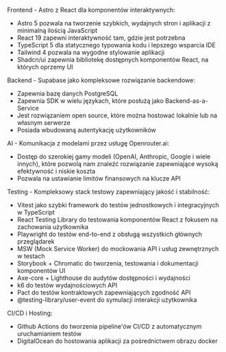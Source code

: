 Frontend - Astro z React dla komponentów interaktywnych:

- Astro 5 pozwala na tworzenie szybkich, wydajnych stron i aplikacji z minimalną ilością JavaScript
- React 19 zapewni interaktywność tam, gdzie jest potrzebna
- TypeScript 5 dla statycznego typowania kodu i lepszego wsparcia IDE
- Tailwind 4 pozwala na wygodne stylowanie aplikacji
- Shadcn/ui zapewnia bibliotekę dostępnych komponentów React, na których oprzemy UI

Backend - Supabase jako kompleksowe rozwiązanie backendowe:

- Zapewnia bazę danych PostgreSQL
- Zapewnia SDK w wielu językach, które posłużą jako Backend-as-a-Service
- Jest rozwiązaniem open source, które można hostować lokalnie lub na własnym serwerze
- Posiada wbudowaną autentykację użytkowników

AI - Komunikacja z modelami przez usługę Openrouter.ai:

- Dostęp do szerokiej gamy modeli (OpenAI, Anthropic, Google i wiele innych), które pozwolą nam znaleźć rozwiązanie zapewniające wysoką efektywność i niskie koszta
- Pozwala na ustawianie limitów finansowych na klucze API

Testing - Kompleksowy stack testowy zapewniający jakość i stabilność:

- Vitest jako szybki framework do testów jednostkowych i integracyjnych w TypeScript
- React Testing Library do testowania komponentów React z fokusem na zachowania użytkownika
- Playwright do testów end-to-end z obsługą wszystkich głównych przeglądarek
- MSW (Mock Service Worker) do mockowania API i usług zewnętrznych w testach
- Storybook + Chromatic do tworzenia, testowania i dokumentacji komponentów UI
- Axe-core + Lighthouse do audytów dostępności i wydajności
- k6 do testów wydajnościowych API
- Pact do testów kontraktowych zapewniających zgodność API
- @testing-library/user-event do symulacji interakcji użytkownika

CI/CD i Hosting:

- Github Actions do tworzenia pipeline'ów CI/CD z automatycznym uruchamianiem testów
- DigitalOcean do hostowania aplikacji za pośrednictwem obrazu docker
